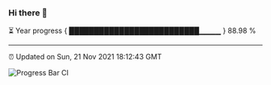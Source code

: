 ### Hi there 👋

⏳ Year progress { ██████████████████████████▁▁▁▁ } 88.98 %

---

⏰ Updated on Sun, 21 Nov 2021 18:12:43 GMT

![Progress Bar CI](https://github.com/liununu/liununu/workflows/Progress%20Bar%20CI/badge.svg)
